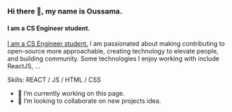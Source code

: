 ### Hi there 👋, my name is Oussama.
#### I am a CS Engineer student.
[I am a CS Engineer student.](https://github.com/OussaBay/OussaBay/blob/main/cover1.jpg?raw=true)
I am passionated about making contributing to open-source more approachable, creating technology to elevate people, and building community. Some technologies I enjoy working with include ReactJS, ...

Skills: REACT / JS / HTML / CSS

- 🔭 I’m currently working on this page. 
- 👯 I’m looking to collaborate on new projects idea. 



